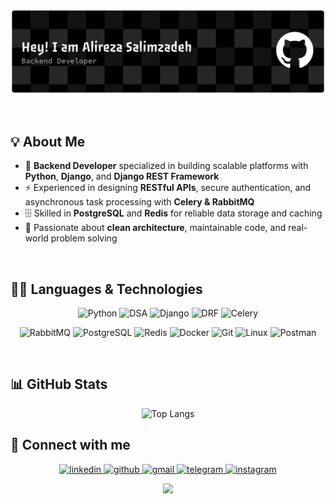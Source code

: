 
<p align="center">
  <img src="https://github.com/alirezasalimzadeh/alirezasalimzadeh/blob/master/banner.png"
    alt="Alireza · Python · Django · PostgreSQL · Redis · RabbitMQ">
</p>
<br>


## 💡 About Me
- 🎯 **Backend Developer** specialized in building scalable platforms with **Python**, **Django**, and **Django REST Framework**  
- ⚡ Experienced in designing **RESTful APIs**, secure authentication, and asynchronous task processing with **Celery & RabbitMQ**  
- 🗄 Skilled in **PostgreSQL** and **Redis** for reliable data storage and caching  
- 🚀 Passionate about **clean architecture**, maintainable code, and real-world problem solving  

<br>

## 🧑‍💻 Languages & Technologies

<div align="center">

![Python](https://img.shields.io/badge/-Python-3776AB?style=for-the-badge&logo=python&logoColor=white)
![DSA](https://img.shields.io/badge/-Data%20Structures%20&%20Algorithms-FF6F00?style=for-the-badge&logo=codeforces&logoColor=white)
![Django](https://img.shields.io/badge/-Django-092E20?style=for-the-badge&logo=django&logoColor=white)
![DRF](https://img.shields.io/badge/-Django%20REST%20Framework-ff1709?style=for-the-badge&logo=django&logoColor=white&labelColor=gray)
![Celery](https://img.shields.io/badge/-Celery-37814A?style=for-the-badge&logo=celery&logoColor=white)

![RabbitMQ](https://img.shields.io/badge/-RabbitMQ-FF6600?style=for-the-badge&logo=rabbitmq&logoColor=white)
![PostgreSQL](https://img.shields.io/badge/-PostgreSQL-336791?style=for-the-badge&logo=postgresql&logoColor=white)
![Redis](https://img.shields.io/badge/-Redis-DC382D?style=for-the-badge&logo=redis&logoColor=white)
![Docker](https://img.shields.io/badge/-Docker-2496ED?style=for-the-badge&logo=docker&logoColor=white)
![Git](https://img.shields.io/badge/-Git-F05032?style=for-the-badge&logo=git&logoColor=white)
![Linux](https://img.shields.io/badge/-Linux-FCC624?style=for-the-badge&logo=linux&logoColor=black)
![Postman](https://img.shields.io/badge/-Postman-FF6C37?style=for-the-badge&logo=postman&logoColor=white)

</div>

<br>

## 📊 GitHub Stats
<div align="center">  
  
![Top Langs](https://github-readme-stats.vercel.app/api/top-langs/?username=alirezasalimzadeh&layout=compact&theme=radical&card_width=900)

</div>

## 🔗 Connect with me
<div align="center">  

<a href="https://www.linkedin.com/in/alireza-salimzadeh" target="_blank">
  <img src="https://img.icons8.com/fluency/96/linkedin.png" width="50" height="50" alt="linkedin"/>
</a>
<a href="https://github.com/alirezasalimzadeh" target="_blank">
  <img src="https://img.icons8.com/fluency/96/github.png" width="50" height="50" alt="github"/>
</a>
<a href="mailto:alireza.salim021@gmail.com" target="_blank">
  <img src="https://img.icons8.com/fluency/96/gmail.png" width="50" height="50" alt="gmail"/>
</a>
<a href="https://t.me/AlirezaSalimzadeh" target="_blank">
  <img src="https://img.icons8.com/fluency/96/telegram-app.png" width="50" height="50" alt="telegram"/>
</a>
<a href="https://www.instagram.com/alireza__salimzadeh" target="_blank">
  <img src="https://img.icons8.com/fluency/96/instagram-new.png" width="50" height="50" alt="instagram"/>
</a>

</div>

<p align="center">
  <img src="https://capsule-render.vercel.app/api?type=waving&color=gradient&height=90&section=footer"/>
</p>






